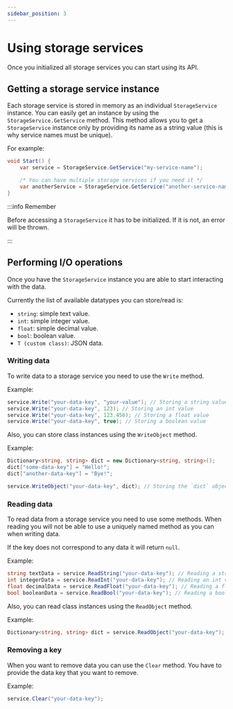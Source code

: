 ```yaml
---
sidebar_position: 3
---
```


# Using storage services

Once you initialized all storage services you can start using its API.

## Getting a storage service instance

Each storage service is stored in memory as an individual `StorageService` instance. You can easily get an instance by using the `StorageService.GetService` method. This method allows you to get a `StorageService` instance only by providing its name as a string value (this is why service names must be unique).

For example:

```csharp
void Start() {
    var service = StorageService.GetService("my-service-name");

    /* You can have multiple storage services if you need it */
    var anotherService = StorageService.GetService("another-service-name");
}
```

:::info Remember

Before accessing a `StorageService` it has to be initialized. If it is not, an error will be thrown.

:::

## Performing I/O operations

Once you have the `StorageService` instance you are able to start interacting with the data.

Currently the list of available datatypes you can store/read is:

- `string`: simple text value.
- `int`: simple integer value.
- `float`: simple decimal value.
- `bool`: boolean value.
- `T (custom class)`: JSON data.

### Writing data

To write data to a storage service you need to use the `Write` method.

Example:

```csharp
service.Write("your-data-key", "your-value"); // Storing a string value
service.Write("your-data-key", 123); // Storing an int value
service.Write("your-data-key", 123.456); // Storing a float value
service.Write("your-data-key", true); // Storing a boolean value
```

Also, you can store class instances using the `WriteObject` method.

Example:

```csharp
Dictionary<string, string> dict = new Dictionary<string, string>();
dict["some-data-key"] = "Hello!";
dict["another-data-key"] = "Bye!";

service.WriteObject("your-data-key", dict); // Storing the `dict` object
```

### Reading data

To read data from a storage service you need to use some methods. When reading you will not be able to use a uniquely named method as you can when writing data.

If the key does not correspond to any data it will return `null`.

Example:

```csharp
string textData = service.ReadString("your-data-key"); // Reading a string value
int integerData = service.ReadInt("your-data-key"); // Reading an int value
float decimalData = service.ReadFloat("your-data-key"); // Reading a float value
bool booleanData = service.ReadBool("your-data-key"); // Reading a boolean value
```

Also, you can read class instances using the `ReadObject` method.

Example:

```csharp
Dictionary<string, string> dict = service.ReadObject("your-data-key"); // Reading the `dict` object
```

### Removing a key

When you want to remove data you can use the `Clear` method. You have to provide the data key that you want to remove.

Example:

```csharp
service.Clear("your-data-key");
```
